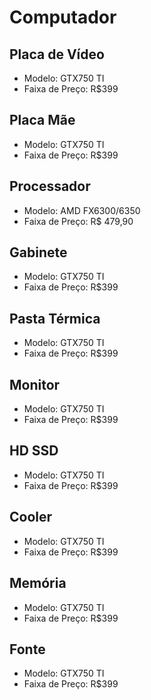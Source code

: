 # Computador

## Placa de Vídeo
- Modelo: GTX750 TI
- Faixa de Preço: R$399

## Placa Mãe
- Modelo: GTX750 TI
- Faixa de Preço: R$399

## Processador
- Modelo: AMD FX6300/6350
- Faixa de Preço: R$ 479,90

## Gabinete
- Modelo: GTX750 TI
- Faixa de Preço: R$399

## Pasta Térmica
- Modelo: GTX750 TI
- Faixa de Preço: R$399

## Monitor
- Modelo: GTX750 TI
- Faixa de Preço: R$399

## HD SSD
- Modelo: GTX750 TI
- Faixa de Preço: R$399

## Cooler
- Modelo: GTX750 TI
- Faixa de Preço: R$399

## Memória
- Modelo: GTX750 TI
- Faixa de Preço: R$399

## Fonte
- Modelo: GTX750 TI
- Faixa de Preço: R$399
